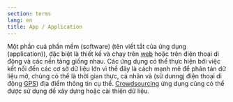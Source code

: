 ```yaml
---
section: terms
lang: en
title: App / Application
---
```

Một phần cuả phần mềm (software) (tên viết tắt của ứng dụng (application)), đặc biệt là thiết kế và chạy trên [web](../web) hoặc trên điện thoại di động và các nền tảng giống nhau. Các ứng dụng có thể thực hiện bởi việc kết nối đến các cơ sở dữ liệu lớn vì thế đây là cách mạnh mẽ để phân tán dữ liệu mở, chúng có thể là thời gian thực, cá nhân và (sử dunngj điện thoại di động [GPS](../gps/)) địa điểm thông tin cụ thể.
[Crowdsourcing](../crowdsourcing/) ứng dụng cũng có thể được sử dụng để xây dựng hoặc cài thiện dữ liệu.
